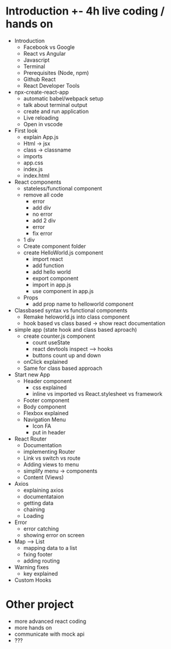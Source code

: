 # Introduction +- 4h live coding / hands on

* Introduction
  * Facebook  vs Google
  * React vs Angular
  * Javascript
  * Terminal 
  * Prerequisites (Node, npm)
  * Github React
  * React Developer Tools
* npx-create-react-app
  * automatic babel/webpack setup
  * talk about terminal output
  * create and run application
  * Live reloading
  * Open in vscode
* First look
  * explain App.js
  * Html -> jsx
  * class -> classname
  * imports
  * app.css
  * index.js
  * index.html
* React components
  * stateless/functional component
  * remove all code
    * error
    * add div
    * no error
    * add 2 div
    * error
    * fix error
  * 1 div
  * Create component folder
  * create HelloWorld.js component
    * import react
    * add function
    * add hello world
    * export component
    * import in app.js
    * use component in app.js
  * Props
    * add prop name to helloworld component
* Classbased syntax vs functional components
  * Remake heloworld.js into class component
  * hook based vs class based -> show react documentation
* simple app (state hook and class based aproach)
  * create counter.js component
    * count useState
    * react devtools inspect --> hooks
    * buttons count up and down
  * onClick explained
  * Same for class based approach
* Start new App
  * Header component
    * css explained
    * inline vs imported vs React.stylesheet vs framework
  * Footer component
  * Body component
  * Flexbox explained
  * Navigation Menu
    * Icon FA
    * put in header
* React Router
  * Documentation
  * implementing Router
  * Link vs switch vs route
  * Adding views to menu
  * simplify menu -> components
  * Content (Views)
* Axios
  * explaining axios
  * documentataion
  * getting data
  * chaining
  * Loading
* Error
  * error catching
  * showing error on screen
* Map --> List
  * mapping data to a list
  * fxing footer
  * adding routing
* Warning fixes
  * key explained
* Custom Hooks 


# Other project

* more advanced react coding
* more hands on
* communicate with mock api
* ???
